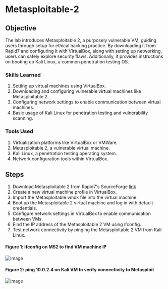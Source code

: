 # Metasploitable-2

## Objective
The lab introduces Metasploitable 2, a purposely vulnerable VM, guiding users through setup for ethical hacking practice. By downloading it from Rapid7 and configuring it with VirtualBox, along with setting up networking, users can safely explore security flaws. Additionally, it provides instructions on booting up Kali Linux, a common penetration testing OS.

### Skills Learned
1. Setting up virtual machines using VirtualBox.
2. Downloading and configuring vulnerable virtual machines like Metasploitable 2.
3. Configuring network settings to enable communication between virtual machines.
4. Basic usage of Kali Linux for penetration testing and vulnerability scanning.

### Tools Used
1. Virtualization platforms like VirtualBox or VMWare.
2. Metasploitable 2, a vulnerable virtual machine.
3. Kali Linux, a penetration testing operating system.
4. Network configuration tools within VirtualBox.

## Steps
1. Download Metasploitable 2 from Rapid7's SourceForge [link](https://sourceforge.net/projects/metasploitable/)
2. Create a new virtual machine profile in VirtualBox.
3. Import the Metasploitable.vmdk file into the virtual machine.
4. Boot up the Metasploitable 2 virtual machine and log in with default credentials.
5. Configure network settings in VirtualBox to enable communication between VMs.
6. Find the IP address of the Metasploitable 2 VM using ifconfig.
7. Test network connectivity by pinging the Metasploitable 2 VM from Kali Linux.
#### Figure 1: ifconfig on MS2 to find VM machine IP
![image](https://github.com/Mutimber/Metasploitable-2/assets/113706552/ffb3acdb-921e-47b2-b31b-69d729d5348b)

#### Figure 2: ping 10.0.2.4 on Kali VM to verify connectivity to Metasploit
![image](https://github.com/Mutimber/Metasploitable-2/assets/113706552/c8143701-6ef5-4860-af57-5653fb655bb6)

